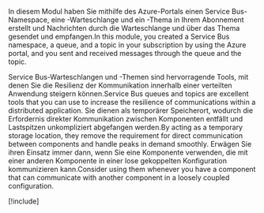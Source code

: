 <span data-ttu-id="e9f12-101">In diesem Modul haben Sie mithilfe des Azure-Portals einen Service Bus-Namespace, eine -Warteschlange und ein -Thema in Ihrem Abonnement erstellt und Nachrichten durch die Warteschlange und über das Thema gesendet und empfangen.</span><span class="sxs-lookup"><span data-stu-id="e9f12-101">In this module, you created a Service Bus namespace, a queue, and a topic in your subscription by using the Azure portal, and you sent and received messages through the queue and the topic.</span></span>

<span data-ttu-id="e9f12-102">Service Bus-Warteschlangen und -Themen sind hervorragende Tools, mit denen Sie die Resilienz der Kommunikation innerhalb einer verteilten Anwendung steigern können.</span><span class="sxs-lookup"><span data-stu-id="e9f12-102">Service Bus queues and topics are excellent tools that you can use to increase the resilience of communications within a distributed application.</span></span> <span data-ttu-id="e9f12-103">Sie dienen als temporärer Speicherort, wodurch die Erfordernis direkter Kommunikation zwischen Komponenten entfällt und Lastspitzen unkompliziert abgefangen werden.</span><span class="sxs-lookup"><span data-stu-id="e9f12-103">By acting as a temporary storage location, they remove the requirement for direct communication between components and handle peaks in demand smoothly.</span></span> <span data-ttu-id="e9f12-104">Erwägen Sie ihren Einsatz immer dann, wenn Sie eine Komponente verwenden, die mit einer anderen Komponente in einer lose gekoppelten Konfiguration kommunizieren kann.</span><span class="sxs-lookup"><span data-stu-id="e9f12-104">Consider using them whenever you have a component that can communicate with another component in a loosely coupled configuration.</span></span>

[!include[](../../../includes/azure-sandbox-cleanup.md)]